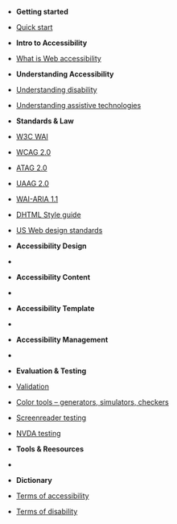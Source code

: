 - **Getting started**
 - [Quick start](tutorials/)
- **Intro to Accessibility**
 - [What is Web accessibility](tutorials/what-is-web-accessibility)
- **Understanding Accessibility**
 - [Understanding disability](tutorials/understanding-disability)
 - [Understanding assistive technologies](tutorials/assistive-technologies.md)
- **Standards & Law**
 - [W3C WAI](tutorials/sl-wai)
 - [WCAG 2.0](tutorials/sl-wcag-2-0)
 - [ATAG 2.0](tutorials/sl-atag-2-0)
 - [UAAG 2.0](tutorials/sl-uaag-2-0)
 - [WAI-ARIA 1.1](tutorials/sl-wai-aria-1-1) 
 - [DHTML Style guide](tutorials/sl-dhtml-style-guide)
 - [US Web design standards](tutorials/sl-us-web-design-standards)
 
- **Accessibility Design**
 - 
- **Accessibility Content**
 - 
- **Accessibility Template**
 - 
- **Accessibility Management**
 - 
- **Evaluation & Testing**
 - [Validation](tutorials/testing-validation)
 - [Color tools – generators, simulators, checkers](tutorials/tools-color)
 - [Screenreader testing](tutorials/sc-testing)
 - [NVDA testing](tutorials/sc-nvda-testing)
- **Tools & Reesources**
 - 
- **Dictionary**
 - [Terms of accessibility](tutorials/glossary-accessibility)
 - [Terms of disability](tutorials/glossary-disability)
